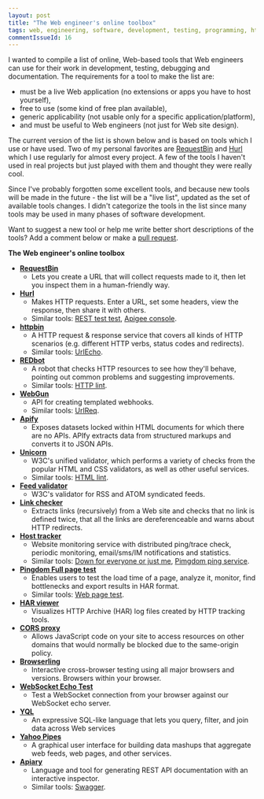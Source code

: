 ```yaml
---
layout: post
title: "The Web engineer's online toolbox"
tags: web, engineering, software, development, testing, programming, http, toolbox, tools, online
commentIssueId: 16
---
```


I wanted to compile a list of online, Web-based tools that Web engineers can use for their work in development, testing, debugging and documentation. 
The requirements for a tool to make the list are: 

* must be a live Web application (no extensions or apps you have to host yourself), 
* free to use (some kind of free plan available),
* generic applicability (not usable only for a specific application/platform), 
* and must be useful to Web engineers (not just for Web site design). 

The current version of the list is shown below and is based on tools which I use or have used.
Two of my personal favorites are [RequestBin](http://requestb.in/) and [Hurl](http://hurl.it) which I use regularly for almost every project.
A few of the tools I haven't used in real projects but just played with them and thought they were really cool.

Since I've probably forgotten some excellent tools, and because new tools will be made in the future - the list will be a "live list", updated as the set of available tools changes. 
I didn't categorize the tools in the list since many tools may be used in many phases of software development.

Want to suggest a new tool or help me write better short descriptions of the tools? Add a comment below or make a [pull request](https://github.com/izuzak/izuzak.github.com).

**The Web engineer's online toolbox**

* **[RequestBin](http://requestb.in/)**
  * Lets you create a URL that will collect requests made to it, then let you inspect them in a human-friendly way.
* **[Hurl](http://hurl.it)**
  * Makes HTTP requests. Enter a URL, set some headers, view the response, then share it with others.
  * Similar tools: [REST test test](http://resttesttest.com/), [Apigee console](https://apigee.com/console/others).
* **[httpbin](http://httpbin.org/)**
  * A HTTP request & response service that covers all kinds of HTTP scenarios (e.g. different HTTP verbs, status codes and redirects).  
  * Similar tools: [UrlEcho](http://ivanzuzak.info/urlecho/).
* **[REDbot](http://redbot.org/)**
  * A robot that checks HTTP resources to see how they'll behave, pointing out common problems and suggesting improvements.
  * Similar tools: [HTTP lint](http://zamez.org/httplint).
* **[WebGun](http://webgun.io/)**
  * API for creating templated webhooks.
  * Similar tools: [UrlReq](https://github.com/izuzak/urlreq).
* **[Apify](http://apify.heroku.com)**
  * Exposes datasets locked within HTML documents for which there are no APIs. APIfy extracts data from structured markups and converts it to JSON APIs.
* **[Unicorn](http://validator.w3.org/unicorn/)**
  * W3C's unified validator, which performs a variety of checks from the popular HTML and CSS validators, as well as other useful services.
  * Similar tools: [HTML lint](http://lint.brihten.com/html/).
* **[Feed validator](http://validator.w3.org/feed/)**
  * W3C's validator for RSS and ATOM syndicated feeds.
* **[Link checker](http://validator.w3.org/checklink)**
  * Extracts links (recursively) from a Web site and checks that no link is defined twice, that all the links are dereferenceable and warns about HTTP redirects.
* **[Host tracker](http://www.host-tracker.com/)**
  * Website monitoring service with distributed ping/trace check, periodic monitoring, email/sms/IM notifications and statistics.
  * Similar tools: [Down for everyone or just me](http://www.downforeveryoneorjustme.com/), [Pimgdom ping service](http://tools.pingdom.com/ping/).
* **[Pingdom Full page test](http://tools.pingdom.com/fpt/)**
  * Enables users to test the load time of a page, analyze it, monitor, find bottlenecks and export results in HAR format.
  * Similar tools: [Web page test](http://www.webpagetest.org/).
* **[HAR viewer](http://www.softwareishard.com/har/viewer/)**
  * Visualizes HTTP Archive (HAR) log files created by HTTP tracking tools. 
* **[CORS proxy](http://www.corsproxy.com/)**
  * Allows JavaScript code on your site to access resources on other domains that would normally be blocked due to the same-origin policy.
* **[Browserling](https://browserling.com/)**
  * Interactive cross-browser testing using all major browsers and versions. Browsers within your browser.
* **[WebSocket Echo Test](http://www.websocket.org/echo.html)**
  * Test a WebSocket connection from your browser against our WebSocket echo server.
* **[YQL](http://developer.yahoo.com/yql/)**
  * An expressive SQL-like language that lets you query, filter, and join data across Web services
* **[Yahoo Pipes](http://pipes.yahoo.com/pipes/)**
  * A graphical user interface for building data mashups that aggregate web feeds, web pages, and other services.
* **[Apiary](http://apiary.io/)**
  * Language and tool for generating REST API documentation with an interactive inspector.
  * Similar tools: [Swagger](http://swagger.wordnik.com/).